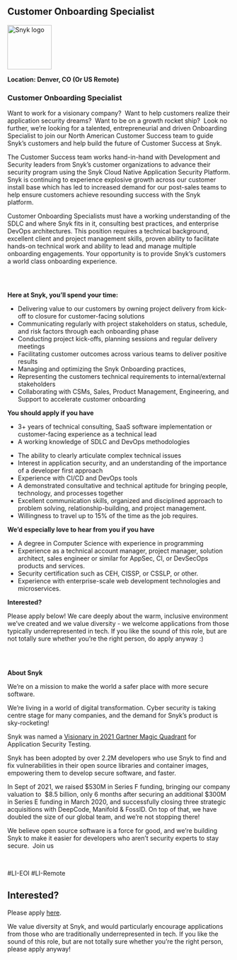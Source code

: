 Customer Onboarding Specialist
---

<img src="https://res.cloudinary.com/snyk/image/upload/v1537345894/press-kit/brand/logo-black.png" width="100" alt="Snyk logo" />

<p><strong>Location: Denver, CO (Or US Remote)&nbsp;</strong></p>
<h3>Customer Onboarding Specialist</h3>
<p><span style="font-weight: 400;">Want to work for a visionary company?&nbsp; Want to help customers realize their application security dreams?&nbsp; Want to be on a growth rocket ship?&nbsp; Look no further, we’re looking for a talented, entrepreneurial and driven Onboarding Specialist to join our North American Customer Success team to guide Snyk’s customers and help build the future of Customer Success at Snyk.&nbsp;&nbsp;</span></p>
<p><span style="font-weight: 400;">The Customer Success team works hand-in-hand with Development and Security leaders from Snyk’s customer organizations to advance their security program using the Snyk Cloud Native Application Security Platform. Snyk is continuing to experience explosive growth across our customer install base which has led to increased demand for our post-sales teams to help ensure customers achieve resounding success with the Snyk platform.&nbsp;&nbsp;</span></p>
<p><span style="font-weight: 400;">Customer Onboarding Specialists must have a working understanding of the SDLC and where Snyk fits in it, consulting best practices, and enterprise DevOps architectures. This position requires a technical background, excellent client and project management skills, proven ability to facilitate hands-on technical work and ability to lead and manage multiple onboarding engagements. </span><span style="font-weight: 400;">Your opportunity is to provide Snyk’s customers a world class onboarding experience.</span></p>
<h3>&nbsp;</h3>
<p><strong>Here at Snyk, you’ll spend your time:</strong></p>
<ul>
<li style="font-weight: 400;"><span style="font-weight: 400;">Delivering value to our customers by owning project delivery from kick-off to closure for customer-facing solutions</span></li>
<li style="font-weight: 400;"><span style="font-weight: 400;">Communicating regularly with project stakeholders on status, schedule, and risk factors through each onboarding phase</span></li>
<li style="font-weight: 400;"><span style="font-weight: 400;">Conducting project kick-offs, planning sessions and regular delivery meetings</span></li>
<li style="font-weight: 400;"><span style="font-weight: 400;">Facilitating customer outcomes across various teams to deliver positive results</span></li>
<li style="font-weight: 400;"><span style="font-weight: 400;">Managing and optimizing the Snyk Onboarding practices,&nbsp;</span></li>
<li style="font-weight: 400;"><span style="font-weight: 400;">Representing the customers technical requirements to internal/external stakeholders</span></li>
<li style="font-weight: 400;"><span style="font-weight: 400;">Collaborating with CSMs, Sales, Product Management, Engineering, and Support to accelerate customer onboarding&nbsp;</span></li>
</ul>
<p><strong>You should apply if you have</strong></p>
<ul>
<li style="font-weight: 400;"><span style="font-weight: 400;">3+ years of technical consulting, SaaS software implementation or customer-facing experience as a technical lead&nbsp;</span></li>
<li style="font-weight: 400;"><span style="font-weight: 400;">A working knowledge of SDLC and DevOps methodologies</span></li>
</ul>
<ul>
<li style="font-weight: 400;"><span style="font-weight: 400;">The ability to clearly articulate complex technical issues</span></li>
<li style="font-weight: 400;"><span style="font-weight: 400;">Interest in application security, and an understanding of the importance of a developer first approach</span></li>
<li style="font-weight: 400;"><span style="font-weight: 400;">Experience with CI/CD and DevOps tools</span></li>
<li style="font-weight: 400;"><span style="font-weight: 400;">A demonstrated consultative and technical aptitude for bringing people, technology, and processes together&nbsp;</span></li>
<li style="font-weight: 400;"><span style="font-weight: 400;">Excellent communication skills, organized and disciplined approach to problem solving, relationship-building, and project management.&nbsp;</span></li>
<li style="font-weight: 400;"><span style="font-weight: 400;">Willingness to travel up to 15% of the time as the job requires.</span></li>
</ul>
<p><strong>We’d especially love to hear from you if you have</strong></p>
<ul>
<li style="font-weight: 400;"><span style="font-weight: 400;">A degree in Computer Science with experience in programming&nbsp;</span></li>
<li style="font-weight: 400;"><span style="font-weight: 400;">Experience as a technical account manager, project manager, solution architect, sales engineer or similar for AppSec, CI, or DevSecOps products and services.</span></li>
<li style="font-weight: 400;"><span style="font-weight: 400;">Security certification such as CEH, CISSP, or CSSLP, or other.</span></li>
<li style="font-weight: 400;"><span style="font-weight: 400;">Experience with enterprise-scale web development technologies and microservices.</span></li>
</ul>
<p><strong>Interested?</strong></p>
<p><span style="font-weight: 400;">Please apply below! We care deeply about the warm, inclusive environment we’ve created and we value diversity - we welcome applications from those typically underrepresented in tech. If you like the sound of this role, but are not totally sure whether you’re the right person, do apply anyway :)</span></p>
<h3>&nbsp;</h3>
<p><strong>About Snyk</strong></p>
<p><span style="font-weight: 400;">We’re on a mission to make the world a safer place with more secure software.</span></p>
<p><span style="font-weight: 400;">We’re living in a world of digital transformation. Cyber security is taking centre stage for many companies, and the demand for Snyk’s product is sky-rocketing!&nbsp;&nbsp;</span></p>
<p><span style="font-weight: 400;">Snyk was named a </span><a href="https://snyk.io/news/snyk-named-a-visionary-in-2021-gartner-magic-quadrant-for-application-security-testing/"><span style="font-weight: 400;">Visionary in 2021 Gartner Magic Quadrant</span></a><span style="font-weight: 400;"> for Application Security Testing.</span></p>
<p><span style="font-weight: 400;">Snyk has been adopted by over 2.2M developers who use Snyk to find and fix vulnerabilities in their open source libraries and container images, empowering them to develop secure software, and faster.</span></p>
<p><span style="font-weight: 400;">In Sept of 2021, we raised $530M in Series F funding, bringing our company valuation to&nbsp; $8.5 billion, only 6 months after securing an additional $300M in Series E funding in March 2020, and successfully closing three strategic acquisitions with DeepCode, Manifold &amp; FossID. On top of that, we have doubled the size of our global team, and we’re not stopping there!&nbsp;&nbsp;</span></p>
<p><span style="font-weight: 400;">We believe open source software is a force for good, and we’re building Snyk to make it easier for developers who aren’t security experts to stay secure.&nbsp; Join us</span></p>
<p>&nbsp;</p>
<p>#LI-EOI #LI-Remote</p>

Interested?
---

Please apply [here](https://boards.greenhouse.io/snyk/jobs/5564495002#app).

We value diversity at Snyk, and would particularly encourage applications from those who are traditionally underrepresented in tech.
If you like the sound of this role, but are not totally sure whether you’re the right person, please apply anyway!
